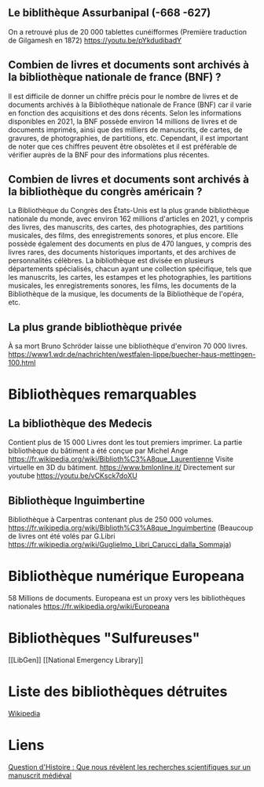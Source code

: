 ## Le biblithèque Assurbanipal (-668 -627)
On a retrouvé plus de 20 000 tablettes cunéifformes (Première traduction de Gilgamesh en 1872) https://youtu.be/pYkdudibadY

## Combien de livres et documents sont archivés à la bibliothèque nationale de france (BNF) ?

Il est difficile de donner un chiffre précis pour le nombre de livres et de documents archivés à la Bibliothèque nationale de France (BNF) car il varie en fonction des acquisitions et des dons récents. Selon les informations disponibles en 2021, la BNF possède environ 14 millions de livres et de documents imprimés, ainsi que des milliers de manuscrits, de cartes, de gravures, de photographies, de partitions, etc. Cependant, il est important de noter que ces chiffres peuvent être obsolètes et il est préférable de vérifier auprès de la BNF pour des informations plus récentes.

## Combien de livres et documents sont archivés à la bibliothèque du congrès américain ?

La Bibliothèque du Congrès des États-Unis est la plus grande bibliothèque nationale du monde, avec environ 162 millions d'articles en 2021, y compris des livres, des manuscrits, des cartes, des photographies, des partitions musicales, des films, des enregistrements sonores, et plus encore. Elle possède également des documents en plus de 470 langues, y compris des livres rares, des documents historiques importants, et des archives de personnalités célèbres. La bibliothèque est divisée en plusieurs départements spécialisés, chacun ayant une collection spécifique, tels que les manuscrits, les cartes, les estampes et les photographies, les partitions musicales, les enregistrements sonores, les films, les documents de la Bibliothèque de la musique, les documents de la Bibliothèque de l'opéra, etc.

## La plus grande bibliothèque privée
À sa mort Bruno Schröder laisse une bibliothèque d'environ 70 000 livres.
https://www1.wdr.de/nachrichten/westfalen-lippe/buecher-haus-mettingen-100.html

# Bibliothèques remarquables
## La bibliothèque des Medecis
Contient plus de 15 000 Livres dont les tout premiers imprimer.
La partie bibliothèque du bâtiment a été conçue par Michel Ange
https://fr.wikipedia.org/wiki/Biblioth%C3%A8que_Laurentienne
Visite virtuelle en 3D du bâtiment.
https://www.bmlonline.it/
Directement sur youtube https://youtu.be/vCKsck7doXU

## Bibliothèque Inguimbertine
Bibliothèque à Carpentras contenant plus de 250 000 volumes.
https://fr.wikipedia.org/wiki/Biblioth%C3%A8que_Inguimbertine
(Beaucoup de livres ont été volés par G.Libri https://fr.wikipedia.org/wiki/Guglielmo_Libri_Carucci_dalla_Sommaja)

# Bibliothèque numérique Europeana
58 Millions de documents. Europeana est un proxy vers les bibliothèques nationales
https://fr.wikipedia.org/wiki/Europeana

# Bibliothèques "Sulfureuses"
[[LibGen]]
[[National Emergency Library]]

# Liste des bibliothèques détruites

[Wikipedia](https://fr.wikipedia.org/wiki/Liste_de_biblioth%C3%A8ques_d%C3%A9truites)

# Liens
[Question d'Histoire : Que nous révèlent les recherches scientifiques sur un manuscrit médiéval](https://youtu.be/cStuC5_jGKI)
